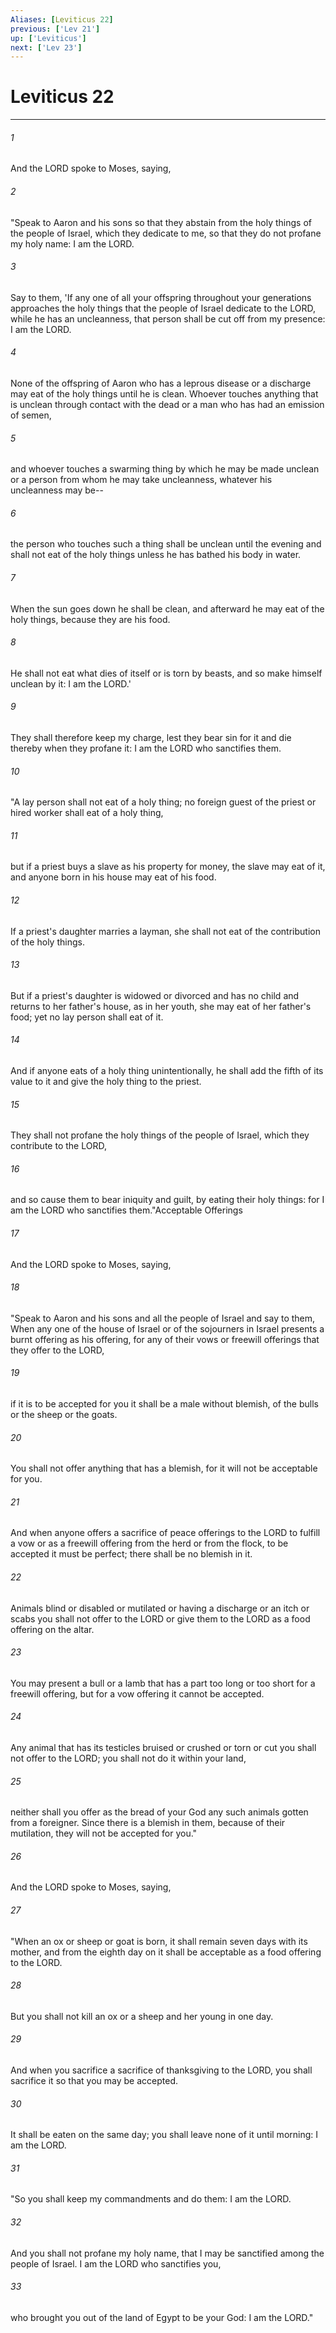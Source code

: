 ```yaml
---
Aliases: [Leviticus 22]
previous: ['Lev 21']
up: ['Leviticus']
next: ['Lev 23']
---
```

# Leviticus 22

***

 

###### 1 
And the LORD spoke to Moses, saying, 
 

###### 2 
"Speak to Aaron and his sons so that they abstain from the holy things of the people of Israel, which they dedicate to me, so that they do not profane my holy name: I am the LORD. 
 

###### 3 
Say to them, 'If any one of all your offspring throughout your generations approaches the holy things that the people of Israel dedicate to the LORD, while he has an uncleanness, that person shall be cut off from my presence: I am the LORD. 
 

###### 4 
None of the offspring of Aaron who has a leprous disease or a discharge may eat of the holy things until he is clean. Whoever touches anything that is unclean through contact with the dead or a man who has had an emission of semen, 
 

###### 5 
and whoever touches a swarming thing by which he may be made unclean or a person from whom he may take uncleanness, whatever his uncleanness may be-- 
 

###### 6 
the person who touches such a thing shall be unclean until the evening and shall not eat of the holy things unless he has bathed his body in water. 
 

###### 7 
When the sun goes down he shall be clean, and afterward he may eat of the holy things, because they are his food. 
 

###### 8 
He shall not eat what dies of itself or is torn by beasts, and so make himself unclean by it: I am the LORD.' 
 

###### 9 
They shall therefore keep my charge, lest they bear sin for it and die thereby when they profane it: I am the LORD who sanctifies them.
 
 

###### 10 
"A lay person shall not eat of a holy thing; no foreign guest of the priest or hired worker shall eat of a holy thing, 
 

###### 11 
but if a priest buys a slave as his property for money, the slave may eat of it, and anyone born in his house may eat of his food. 
 

###### 12 
If a priest's daughter marries a layman, she shall not eat of the contribution of the holy things. 
 

###### 13 
But if a priest's daughter is widowed or divorced and has no child and returns to her father's house, as in her youth, she may eat of her father's food; yet no lay person shall eat of it. 
 

###### 14 
And if anyone eats of a holy thing unintentionally, he shall add the fifth of its value to it and give the holy thing to the priest. 
 

###### 15 
They shall not profane the holy things of the people of Israel, which they contribute to the LORD, 
 

###### 16 
and so cause them to bear iniquity and guilt, by eating their holy things: for I am the LORD who sanctifies them."Acceptable Offerings
 
 

###### 17 
And the LORD spoke to Moses, saying, 
 

###### 18 
"Speak to Aaron and his sons and all the people of Israel and say to them, When any one of the house of Israel or of the sojourners in Israel presents a burnt offering as his offering, for any of their vows or freewill offerings that they offer to the LORD, 
 

###### 19 
if it is to be accepted for you it shall be a male without blemish, of the bulls or the sheep or the goats. 
 

###### 20 
You shall not offer anything that has a blemish, for it will not be acceptable for you. 
 

###### 21 
And when anyone offers a sacrifice of peace offerings to the LORD to fulfill a vow or as a freewill offering from the herd or from the flock, to be accepted it must be perfect; there shall be no blemish in it. 
 

###### 22 
Animals blind or disabled or mutilated or having a discharge or an itch or scabs you shall not offer to the LORD or give them to the LORD as a food offering on the altar. 
 

###### 23 
You may present a bull or a lamb that has a part too long or too short for a freewill offering, but for a vow offering it cannot be accepted. 
 

###### 24 
Any animal that has its testicles bruised or crushed or torn or cut you shall not offer to the LORD; you shall not do it within your land, 
 

###### 25 
neither shall you offer as the bread of your God any such animals gotten from a foreigner. Since there is a blemish in them, because of their mutilation, they will not be accepted for you."
 
 

###### 26 
And the LORD spoke to Moses, saying, 
 

###### 27 
"When an ox or sheep or goat is born, it shall remain seven days with its mother, and from the eighth day on it shall be acceptable as a food offering to the LORD. 
 

###### 28 
But you shall not kill an ox or a sheep and her young in one day. 
 

###### 29 
And when you sacrifice a sacrifice of thanksgiving to the LORD, you shall sacrifice it so that you may be accepted. 
 

###### 30 
It shall be eaten on the same day; you shall leave none of it until morning: I am the LORD.
 
 

###### 31 
"So you shall keep my commandments and do them: I am the LORD. 
 

###### 32 
And you shall not profane my holy name, that I may be sanctified among the people of Israel. I am the LORD who sanctifies you, 
 

###### 33 
who brought you out of the land of Egypt to be your God: I am the LORD."
 
